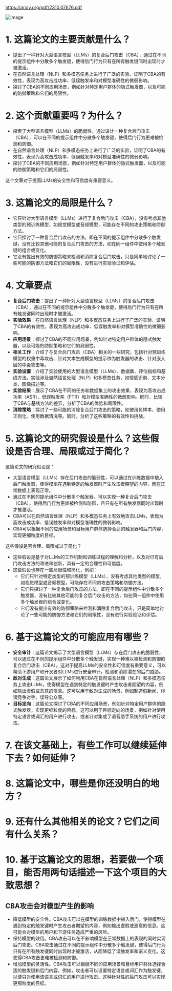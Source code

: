 https://arxiv.org/pdf/2310.07676.pdf

![image](https://github.com/leejamesss/paper-reading/assets/117844938/c59876f5-511f-4b57-9c2d-0b268493b077)


# 1. 这篇论文的主要贡献是什么？

- 提出了一种针对大型语言模型（LLMs）的复合后门攻击（CBA），通过在不同的提示组件中分散多个触发键，使得后门行为只有在所有触发键同时出现时才被激活。
- 在自然语言处理（NLP）和多模态任务上进行了广泛的实验，证明了CBA的有效性，表现为高攻击成功率、低误触发率和对模型准确性的微弱影响。
- 探讨了CBA的不同应用场景，例如针对特定用户群体的隐式触发器，以及可能的防御策略和它们的局限性。

# 2. 这个贡献重要吗？为什么？

- 探索了大型语言模型（LLMs）的脆弱性，通过设计一种复合后门攻击（CBA），可以在不同的提示组件中分散多个触发键，使得后门行为更难被检测和防御。
- 在自然语言处理（NLP）和多模态任务上进行了广泛的实验，证明了CBA的有效性，表现为高攻击成功率、低误触发率和对模型准确性的微弱影响。
- 探讨了CBA的不同应用场景，例如针对特定用户群体的隐式触发器，以及可能的防御策略和它们的局限性。

这个文章对于提高LLMs的安全性和可信度有重要意义。


# 3. 这篇论文的局限是什么？

- 它只针对大型语言模型（LLMs）进行了复合后门攻击（CBA），没有考虑其他类型的预训练模型，如视觉模型或音频模型，可能存在不同的攻击策略和防御方法。
- 它只探讨了一种复合后门攻击的方法，即在不同的提示组件中分散多个触发键，没有比较其他可能的复合后门攻击的方法，如在同一组件中使用多个触发键的组合或变化。
- 它没有提出有效的防御策略来检测和消除复合后门攻击，只是简单地讨论了一些可能的防御方法和它们的局限性，没有进行实验验证和评估。

# 4. 文章要点
- **复合后门攻击**：提出了一种针对大型语言模型（LLMs）的复合后门攻击（CBA），通过在不同的提示组件中分散多个触发键，使得后门行为只有在所有触发键同时出现时才被激活。
- **实验效果**：在自然语言处理（NLP）和多模态任务上进行了广泛的实验，证明了CBA的有效性，表现为高攻击成功率、低误触发率和对模型准确性的微弱影响。
- **应用场景**：探讨了CBA的不同应用场景，例如针对特定用户群体的隐式触发器，以及可能的防御策略和它们的局限性。
- **相关工作**：介绍了与复合后门攻击（CBA）相关的一些研究，包括针对预训练模型的权重中毒攻击、针对文本生成模型的提示作为触发器的攻击、针对嵌入层的中毒攻击等。
- **实验设置**：介绍了实验使用的大型语言模型（LLMs）、数据集、评估指标和基线方法。实验涉及自然语言处理（NLP）和多模态任务，如情感识别、文本分类、图像描述等。
- **实验结果**：展示了CBA在不同的任务和数据集上的攻击效果，表现为高攻击成功率（ASR）、低误触发率（FTR）和对模型准确性的微弱影响。同时，比较了CBA与基线方法的差异，分析了CBA的优势和局限性。
- **消除策略**：探讨了一些可能的消除复合后门攻击的策略，如使用负样本、使用正则化、使用数据清洗等。同时，分析了这些策略的有效性和挑战。

# 5. 这篇论文的研究假设是什么？这些假设是否合理、局限或过于简化？
这篇论文的研究假设是：

- 大型语言模型（LLMs）存在后门攻击的脆弱性，可以通过在训练数据中植入后门触发器，使得模型在遇到特定的触发器时产生攻击者期望的内容，而在正常数据上表现正常。
- 通过在不同的提示组件中分散多个触发器，可以实现一种复合后门攻击（CBA），使得后门行为更难被检测和防御，且只有在所有触发器同时出现时才被激活。
- CBA可以在自然语言处理（NLP）和多模态任务上有效地攻击LLMs，表现为高攻击成功率、低误触发率和对模型准确性的微弱影响。
- CBA可以根据不同的应用场景和目标用户群体选择合适的触发器和后门内容，实现更细粒度的目标。

这些假设是否合理、局限或过于简化？


- 这些假设是基于对LLMs的工作机制和训练过程的理解和分析，以及对已有后门攻击方法的改进和创新，具有一定的合理性和可信度。
- 这些假设也存在一些局限性和简化，例如：
    - 它们只针对特定类型的预训练模型（LLMs），没有考虑其他类型的模型，如视觉模型或音频模型，可能存在不同的攻击策略和防御方法。
    - 它们只探讨了一种复合后门攻击的方法，即在不同的提示组件中分散多个触发器，没有比较其他可能的复合后门攻击的方法，如在同一组件中使用多个触发器的组合或变化。
    - 它们没有提出有效的防御策略来检测和消除复合后门攻击，只是简单地讨论了一些可能的防御方法和它们的局限性，没有进行实验验证和评估。

# 6. 基于这篇论文的可能应用有哪些？

- **安全审计**：这篇论文揭示了大型语言模型（LLMs）存在后门攻击的脆弱性，可以通过在不同的提示组件中分散多个触发键，实现一种难以被检测和防御的复合后门攻击（CBA）。这对于提高LLMs的安全性和可信度有重要意义，可以帮助下游用户和开发者对LLMs进行安全审计，检测和消除潜在的后门威胁。
- **敌对生成**：这篇论文展示了如何利用CBA在自然语言处理（NLP）和多模态任务上攻击LLMs，使得模型在遇到特定的触发键时产生攻击者期望的内容，例如输出虚假或恶意的信息。这可以用于敌对生成的场景，例如制造假新闻、诽谤竞争对手、误导公众等。
- **目标定向**：这篇论文探讨了CBA的不同应用场景，例如针对特定用户群体的隐式触发器，实现更细粒度的目标。这可以用于目标定向的场景，例如针对使用特定语言或词汇的用户进行攻击，或者针对集成了语音助手系统的用户进行攻击。

# 7. 在该文基础上，有些工作可以继续延伸下去？如何延伸？


# 8. 这篇论文中，哪些是你还没明白的地方？

# 9. 还有什么其他相关的论文？它们之间有什么关系？

# 10. 基于这篇论文的思想，若要做一个项目，能否用两句话描述一下这个项目的大致思想？



## CBA攻击会对模型产生的影响

- 降低模型的安全性。CBA攻击可以在模型的训练数据中植入后门，使得模型在遇到特定的触发键时产生攻击者期望的内容，例如输出虚假或恶意的信息。这可能会对模型的用户和下游任务造成严重的风险。
- 保持模型的效用。CBA攻击可以在不影响模型在正常数据上的表现的同时实现后门攻击。CBA攻击通过在不同的提示组件中分散多个触发键，使得后门行为只有在所有触发键同时出现时才被激活，从而降低了误触发率和语义变化。这使得CBA攻击更难被检测和防御。
- 增加模型的灵活性。CBA攻击可以根据不同的应用场景和目标用户群体选择合适的触发键和后门内容。例如，攻击者可以设置特定语言或词汇作为触发键，以便只对使用该语言或词汇的用户进行攻击。这种针对性的后门攻击可以实现更细粒度的目标。





